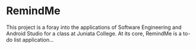 # RemindMe
This project is a foray into the applications of Software Engineering and Android Studio for a class at Juniata College. At its core, RemindMe is a to-do list application...
